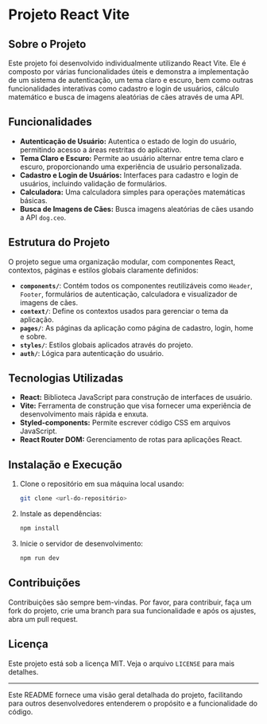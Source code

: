 # Projeto React Vite

## Sobre o Projeto

Este projeto foi desenvolvido individualmente utilizando React Vite. Ele é composto por várias funcionalidades úteis e demonstra a implementação de um sistema de autenticação, um tema claro e escuro, bem como outras funcionalidades interativas como cadastro e login de usuários, cálculo matemático e busca de imagens aleatórias de cães através de uma API.

## Funcionalidades

- **Autenticação de Usuário:** Autentica o estado de login do usuário, permitindo acesso a áreas restritas do aplicativo.
- **Tema Claro e Escuro:** Permite ao usuário alternar entre tema claro e escuro, proporcionando uma experiência de usuário personalizada.
- **Cadastro e Login de Usuários:** Interfaces para cadastro e login de usuários, incluindo validação de formulários.
- **Calculadora:** Uma calculadora simples para operações matemáticas básicas.
- **Busca de Imagens de Cães:** Busca imagens aleatórias de cães usando a API `dog.ceo`.

## Estrutura do Projeto

O projeto segue uma organização modular, com componentes React, contextos, páginas e estilos globais claramente definidos:

- **`components/`**: Contém todos os componentes reutilizáveis como `Header`, `Footer`, formulários de autenticação, calculadora e visualizador de imagens de cães.
- **`context/`**: Define os contextos usados para gerenciar o tema da aplicação.
- **`pages/`**: As páginas da aplicação como página de cadastro, login, home e sobre.
- **`styles/`**: Estilos globais aplicados através do projeto.
- **`auth/`**: Lógica para autenticação do usuário.
  
## Tecnologias Utilizadas

- **React:** Biblioteca JavaScript para construção de interfaces de usuário.
- **Vite:** Ferramenta de construção que visa fornecer uma experiência de desenvolvimento mais rápida e enxuta.
- **Styled-components:** Permite escrever código CSS em arquivos JavaScript.
- **React Router DOM:** Gerenciamento de rotas para aplicações React.

## Instalação e Execução

1. Clone o repositório em sua máquina local usando:
   ```bash
   git clone <url-do-repositório>
   ```
2. Instale as dependências:
   ```bash
   npm install
   ```
3. Inicie o servidor de desenvolvimento:
   ```bash
   npm run dev
   ```
   
## Contribuições

Contribuições são sempre bem-vindas. Por favor, para contribuir, faça um fork do projeto, crie uma branch para sua funcionalidade e após os ajustes, abra um pull request.

## Licença

Este projeto está sob a licença MIT. Veja o arquivo `LICENSE` para mais detalhes.

---

Este README fornece uma visão geral detalhada do projeto, facilitando para outros desenvolvedores entenderem o propósito e a funcionalidade do código.